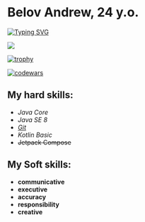 # Belov Andrew, 24 y.o.
<a href="https://git.io/typing-svg"><img src="https://readme-typing-svg.herokuapp.com?font=Fira+Code&pause=1000&color=008B03&background=06060600&center=true&vCenter=true&multiline=true&width=1000&height=100&lines=Hi+my+name+is+Andrew;I%60m+trainee+in+Android+%26+Java+development" alt="Typing SVG" /></a>








![](https://www.peoples.ru/character/movie/neo/neo_1.jpg)

[![trophy](https://github-profile-trophy.vercel.app/?username=pianoplayer56)](https://github.com/ryo-ma/github-profile-trophy)

[![codewars](https://www.codewars.com/users/pianoplayer56/badges/large)](https://www.codewars.com/users/pianoplayer56)  

## **My hard skills:**
+ _Java Core_  
+ _Java SE 8_
+ [_Git_](https://github.com/pianoplayer56?tab=repositories) 
+ _Kotlin Basic_
+ ~~Jetpack Compose~~
 
 ## **My Soft skills:**
 - __communicative__
 - __executive__
 - __accuracy__
 - __responsibility__
 - __creative__

